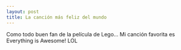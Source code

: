 ```yaml
---
layout: post
title: La canción más feliz del mundo
---
```


Como todo buen fan de la película de Lego... Mi canción favorita es Everything is Awesome! LOL
